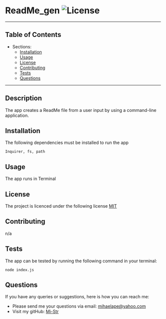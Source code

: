 
  #  ReadMe_gen ![License](https://img.shields.io/badge/License-MIT-purple.svg)
  ---
  ## Table of Contents
  - Sections:
    - [Installation](#installation) 
    - [Usage](#usage)
    - [License](#license) 
    - [Contributing](#contributing) 
    - [Tests](#tests) 
    - [Questions](#questions)
  ---
  ## Description
   The app creates a ReadMe file from a user input by using a command-line application.

  ## Installation[](#installation)
  The following dependencies must be installed to run the app      
  
    Inquirer, fs, path 
     
  ## Usage[](#usage)
   The app runs in Terminal    

  ## License[](#license)
   The project is licenced under the following license [MIT](https://opensource.org/licenses/MIT)

  ## Contributing[](#contributing)
   n/a

  ## Tests[](#tests)
   The app can be tested by running the following command in your terminal:
   
    node index.js


  ## Questions[](#questions)
  If you have any queries or suggestions, here is how you can reach me:
  - Please send me your questions via email: mihaelape@yahoo.com
  - Visit my gitHub: [Mi-Str](https://github.com/Mi-Str)  

